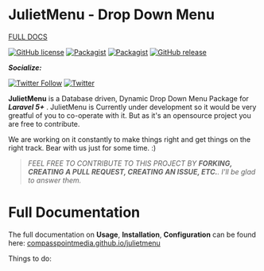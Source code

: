 JulietMenu - Drop Down Menu
=======

[FULL DOCS](https://compasspointmedia.github.io/julietmenu)

[![GitHub license](https://img.shields.io/badge/license-MIT-blue.svg?style=flat-square)](https://raw.githubusercontent.com/compasspointmedia/julietmenu/master/LICENSE) [![Packagist](https://img.shields.io/packagist/dt/compasspointmedia/julietmenu.svg?style=flat-square)](https://packagist.org/packages/compasspointmedia/julietmenu) [![Packagist](https://img.shields.io/packagist/v/compasspointmedia/julietmenu.svg?style=flat-square)](https://packagist.org/packages/compasspointmedia/julietmenu) [![GitHub release](https://img.shields.io/github/release/compasspointmedia/julietmenu.svg?style=flat-square)](https://packagist.org/packages/compasspointmedia/julietmenu)

***Socialize:***

[![Twitter Follow](https://img.shields.io/twitter/follow/compasspointmedia.svg?style=social&label=Follow&style=flat-square)](https://twitter.com/compasspointmedia) [![Twitter](https://img.shields.io/twitter/url/https/github.com/compasspointmedia/julietmenu.svg?style=social&style=flat-square)](https://twitter.com/intent/tweet?text=Wow:&url=%5Bobject%20Object%5D)

**JulietMenu** is a Database driven, Dynamic Drop Down Menu Package for ***Laravel 5+*** . JulietMenu is Currently under development so it would be very greatful of you to co-operate with it. But as it's an opensource project you are free to contribute.

We are working on it constantly to make things right and get things on the right track. Bear with us just for some time. :)

> *FEEL FREE TO CONTRIBUTE TO THIS PROJECT BY  **FORKING, CREATING A PULL REQUEST, CREATING AN ISSUE, ETC.**. I'll be glad to answer them.*


# Full Documentation
The full documentation on **Usage**, **Installation**, **Configuration** can be found here: [compasspointmedia.github.io/julietmenu](https://compasspointmedia.github.com/julietmenu)

Things to do:
